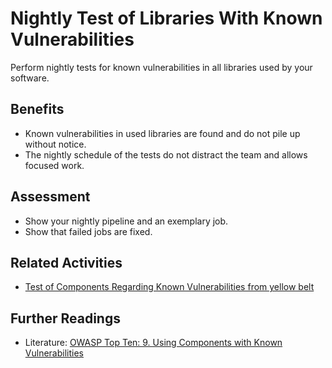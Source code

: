 # Nightly Test of Libraries With Known Vulnerabilities

Perform nightly tests for known vulnerabilities in all libraries used by your software.

## Benefits

- Known vulnerabilities in used libraries are found and do not pile up without notice.
- The nightly schedule of the tests do not distract the team and allows focused work.

## Assessment

- Show your nightly pipeline and an exemplary job.
- Show that failed jobs are fixed.
## Related Activities
- [Test of Components Regarding Known Vulnerabilities from yellow belt](../yellow/test-of-components-regarding-known-vulnerabilities.md)

## Further Readings
- Literature: [OWASP Top Ten: 9. Using Components with Known Vulnerabilities](https://owasp.org/www-project-top-ten/2017/A9_2017-Using_Components_with_Known_Vulnerabilities)
